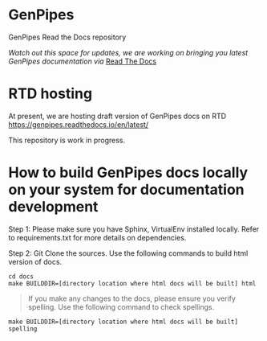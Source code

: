 # GenPipes
GenPipes Read the Docs repository

_Watch out this space for updates, we are working on bringing you latest GenPipes documentation via_ [Read The Docs](http://readthedocs.org)

# RTD hosting
At present, we are hosting draft version of GenPipes docs on RTD https://genpipes.readthedocs.io/en/latest/

This repository is work in progress.  

# How to build GenPipes docs locally on your system for documentation development

Step 1:  Please make sure you have Sphinx, VirtualEnv installed locally.  Refer to requirements.txt for more details on dependencies.

Step 2:  Git Clone the sources. Use the following commands to build html version of docs.

```
cd docs 
make BUILDDIR=[directory location where html docs will be built] html
```


>  If you make any changes to the docs, please ensure you verify spelling.
>  Use the following command to check spellings.

```
make BUILDDIR=[directory location where html docs will be built] spelling
```
